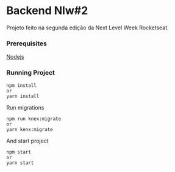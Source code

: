 # Backend Nlw#2

Projeto feito na segunda edição da Next Level Week Rocketseat.

### Prerequisites

[Nodejs](https://nodejs.org/)

### Running Project
```
npm install
or
yarn install
```

Run migrations

```
npm run knex:migrate
or
yarn kenx:migrate
```

And start project
```
npm start
or
yarn start
```
